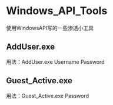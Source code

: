 # Windows_API_Tools
使用WindowsAPI写的一些渗透小工具

## AddUser.exe 

用法：AddUser.exe Username Password

## Guest_Active.exe

用法：Guest_Active.exe Password
